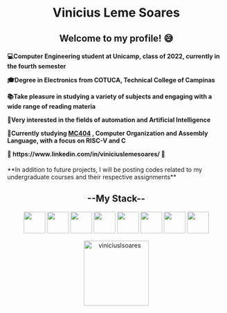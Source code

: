 <html>
    <body>
        <div>
        <h1 align=center> Vinicius Leme Soares</h1>
            <h2 align=center>
                Welcome to my profile! 😅
            </h2>
            <h4>  
                <p>💻Computer Engineering student at Unicamp, class of 2022, currently in the fourth semester</p>
                <p>🎓Degree in Electronics from COTUCA, Technical College of Campinas</p>
                <p>📚Take pleasure in studying a variety of subjects and engaging with a wide range of reading materia </p>
                <p>🤖Very interested in the fields of automation and Artificial Intelligence</p>
                <p>📖Currently studying 
                <a href=“https://www.dac.unicamp.br/portal/caderno-de-horarios/2021/1/S/G/IC/MC404“>MC404</a>
                , Computer Organization and Assembly Language, with a focus on RISC-V and C</p>
                <p>🔗 https://www.linkedin.com/in/viniciuslemesoares/ 🔗</p>
            </h4>
            <p>**In addition to future projects, I will be posting codes related to my undergraduate courses and their respective assignments**</p>
        <div>
            <h2 align="center">
                --My Stack--
            </h2>
            <div align=center>
                <div>
                    <p>
                        <img height=50px width=50px src="https://cdn.jsdelivr.net/gh/devicons/devicon/icons/python/python-original.svg" />
                        <img height=50px width=50px src="https://cdn.jsdelivr.net/gh/devicons/devicon/icons/c/c-original.svg" />
                        <img height=50px width=50px src="https://cdn.jsdelivr.net/gh/devicons/devicon/icons/java/java-original.svg" />
                        <img height=50px width=50px src="https://cdn.jsdelivr.net/gh/devicons/devicon/icons/css3/css3-original.svg" />
                        <img height=50px width=50px src="https://cdn.jsdelivr.net/gh/devicons/devicon/icons/figma/figma-original.svg" />
                        <img height=50px width=50px src="https://cdn.jsdelivr.net/gh/devicons/devicon/icons/vscode/vscode-original.svg" />
                        <img height=50px width=50px src="https://cdn.jsdelivr.net/gh/devicons/devicon/icons/git/git-original.svg" />
                        <img height=50px width=50px src="https://cdn.jsdelivr.net/gh/devicons/devicon/icons/html5/html5-original.svg" />
                    </p>
                </div>
                <div margin="10px">
                    <img height=150px margin="10px" src="https://github-readme-stats.vercel.app/api/top-langs?username=viniciuslsoares&show_icons=true&locale=en&layout=compact" alt="viniciuslsoares" />
                </div>
            </div>
        </div>
    </body>
</html>
